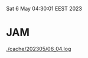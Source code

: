 Sat  6 May 04:30:01 EEST 2023
# JAM
<a href='./cache/202305/06_04.log'>./cache/202305/06_04.log</a>
